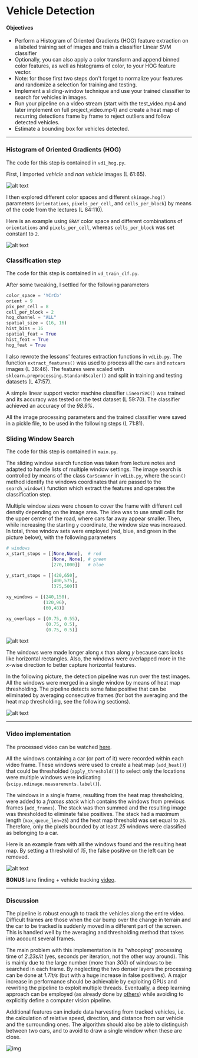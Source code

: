 # Vehicle Detection

#### Objectives

* Perform a Histogram of Oriented Gradients (HOG) feature extraction on a labeled training set of images and train a classifier Linear SVM classifier
* Optionally, you can also apply a color transform and append binned color features, as well as histograms of color, to your HOG feature vector.
* Note: for those first two steps don't forget to normalize your features and randomize a selection for training and testing.
* Implement a sliding-window technique and use your trained classifier to search for vehicles in images.
* Run your pipeline on a video stream (start with the test_video.mp4 and later implement on full project_video.mp4) and create a heat map of recurring detections frame by frame to reject outliers and follow detected vehicles.
* Estimate a bounding box for vehicles detected.

[//]: # (Image References)
[image1]: ./output_images/figure01.png
[image2]: ./output_images/figure02.png
[image3]: ./output_images/figure03.png
[image4]: ./output_images/figure04.png
[image5]: ./output_images/figure05.png

---

### Histogram of Oriented Gradients (HOG)

The code for this step is contained in `vd1_hog.py`.

First, I imported _vehicle_ and _non vehicle_ images (L 61:65).

![alt text][image1]

I then explored different color spaces and different `skimage.hog()` parameters (`orientations`, `pixels_per_cell`, and `cells_per_block`) by means of the code from the lectures (L 84:110).  

Here is an example using `GRAY` color space and different combinations of `orientations` and `pixels_per_cell`, whereas `cells_per_block` was set constant to `2`.

![alt text][image2]

### Classification step

The code for this step is contained in `vd_train_clf.py`.

After some tweaking, I settled for the following parameters
```python
color_space = 'YCrCb'
orient = 9
pix_per_cell = 8
cell_per_block = 2
hog_channel = "ALL"
spatial_size = (16, 16)
hist_bins = 16
spatial_feat = True
hist_feat = True
hog_feat = True
```

I also rewrote the lessons' features extraction functions in `vdLib.py`. The function `extract_features()` was used to process all the `cars` and `notcars` images (L 36:46). The features were scaled with `sklearn.preprocessing.StandardScaler()` and split in training and testing datasets (L 47:57).

A simple linear support vector machine classifier `LinearSVC()` was trained and its accuracy was tested on the test dataset (L 59:70). The classifier achieved an accuracy of the _98.9%_.

All the image processing parameters and the trained classifier were saved in a pickle file, to be used in the following steps (L 71:81).

### Sliding Window Search

The code for this step is contained in `main.py`.

The sliding window search function was taken from lecture notes and adapted to handle lists of multiple window settings. The image search is controlled by means of the class `CarScanner` in `vdLib.py`, where the `scan()` method identify the windows coordinates that are passed to the `search_window()` function which extract the features and operates the classification step.

Multiple window sizes were chosen to cover the frame with different cell density depending on the image area. The idea was to use small cells for the upper center of the road, where cars far away appear smaller. Then, while increasing the starting `y` coordinate, the window size was increased. In total, three window sets were employed (red, blue, and green in the picture below), with the following parameters

```python
# windows
x_start_stops = [[None,None],  # red
                 [None, None], # green
                 [270,1000]]   # blue

y_start_stops = [[420,650],
                 [400,575],
                 [375,500]]

xy_windows = [(240,150),
              (120,96),
              (60,48)]

xy_overlaps = [(0.75, 0.55),
               (0.75, 0.5),
               (0.75, 0.5)]
```

![alt text][image3]

The windows were made longer along _x_ than along _y_ because cars looks like horizontal rectangles. Also, the windows were overlapped more in the _x_-wise direction to better capture horizontal features.

In the following picture, the detection pipeline was run over the test images. All the windows were merged in a single window by means of heat map thresholding. The pipeline detects some false positive that can be eliminated by averaging consecutive frames (for bot the averaging and the heat map thresholding, see the following sections).

![alt text][image4]

---

### Video implementation

The processed video can be watched [here](https://youtu.be/wMrn5cGjVMg).

All the windows containing a car (or part of it) were recorded within each video frame. These windows were used to create a heat map (`add_heat()`) that could be thresholded (`apply_threshold()`) to select only the locations were multiple windows were indicating (`scipy.ndimage.measurements.label()`).

The windows in a single frame, resulting from the heat map thresholding, were added to a _frames stack_ which contains the windows from previous frames (`add_frames`). The stack was then summed and the resulting image was thresholded to eliminate false positives. The stack had a maximum length (`max_queue_len=25`) and the heat map threshold was set equal to `25`. Therefore, only the pixels bounded by at least _25_ windows were classified as belonging to a car.

Here is an example fram with all the windows found and the resulting heat map. By setting a threshold of _15_, the false positive on the left can be removed.

![alt text][image5]

__BONUS__ lane finding + vehicle tracking [video](https://youtu.be/mj6Ws6xsn4M).

---

### Discussion

The pipeline is robust enough to track the vehicles along the entire video. Difficult frames are those when the car bump over the change in terrain and the car to be tracked is suddenly moved in a different part of the screen. This is handled well by the averaging and thresholding method that takes into account several frames.

The main problem with this implementation is its "whooping" processing time of _2.23s/it_ (yes, seconds per iteration, not the other way around). This is mainly due to the large number (more than _300_) of windows to be searched in each frame. By neglecting the two denser layers the processing can be done at _1.7it/s_ (but with a huge increase in false positives). A major increase in performance should be achievable by exploiting GPUs and rewriting the pipeline to exploit multiple threads. Eventually, a deep learning approach can be employed (as already done by [others](https://github.com/ksakmann/CarND-Vehicle-Detection#comparsion-to-yolo)) while avoiding to explicitly define a computer vision pipeline.

Additional features can include data harvesting from tracked vehicles, i.e. the calculation of relative speed, direction, and distance from our vehicle and the surrounding ones. The algorithm should also be able to distinguish between two cars, and to avoid to draw a single window when these are close.

![img](http://i.giphy.com/3o7bu8INK4YRNK6s7e.gif)

